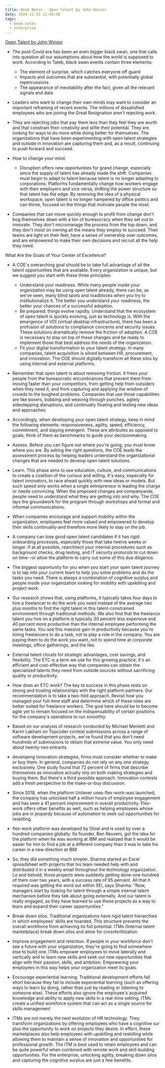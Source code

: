 ```yaml
---
title: Book Notes - Open Talent by John Winsor
date: 2024-11-23 11:45:30
tags:
  - book-notes
  - enterprise
---
```


[Open Talent by John Winsor](https://johnwinsor.com/open-talent-book)

- The post-Covid era has been an even bigger black swan, one that calls into question all our assumptions about how the world is supposed to work. According to Taleb, black swan events contain three elements:

  - The element of surprise, which catches everyone off guard
  - Impacts and outcomes that are substantial, with potentially global repercussions
  - The appearance of inevitability after the fact, given all the relevant signals and data

- Leaders who want to change their own minds may want to consider an important reframing of recent events. The millions of dissatisfied employees who are joining the Great Resignation aren't rejecting work.
- They are rejecting jobs that pay them less than they feel they are worth and that constrain their creativity and stifle their potential. They are looking for ways to do more while doing better for themselves. The organizations that have been experimenting with open talent strategies and outside in innovation are capturing them and, as a result, continuing to push forward and succeed.

- How to change your mind.

  - Disruption offers new opportunities for grand change, especially since the supply of talent has already made the shift. Companies must begin to adapt to talent because talent is no longer adapting to corporations. Platforms fundamentally change how workers engage with their employers and vice versa, shifting the power structure so that talent has the edge. By removing the idea of a physical workspace, open talent is no longer hampered by office politics and can thrive, focused on the things that motivate people the most.

- Companies that can move quickly enough to profit from change don't bog themselves down with a ton of bureaucracy when they set out to innovate. They don't micromanage the process from the top down, and they don't insist on owning all the means they employ to succeed. Their teams are light on their feet, have a sense of ownership over outcomes, and are empowered to make their own decisions and recruit all the help they need.

What Are the Goals of Your Center of Excellence?

- A COE's overarching goal should be to take full advantage of all the talent opportunities that are available. Every organization is unique, but we suggest you start with these three principles:

  - Understand your readiness. While many people inside your organization may be using open talent already, there can be, as we've seen, many blind spots and roadblocks when you try to institutionalize it. The better you understand your readiness, the better your chances of a successful adoption.
  - Be prepared; things evolve rapidly. Understand that the ecosystem of open talent is quickly evolving, just as technology is. With the emergence of VDI (virtual desktop infrastructure), there has been a profusion of solutions to compliance concerns and security issues. These solutions dramatically remove the friction of adoption. A COE is necessary to stay on top of these changes and be ready to implement those that best address the needs of the organization.
  - Fit your digital transformation to your talent strategy. In many companies, talent acquisition is siloed between HR, procurement, and innovation. The COE should digitally transform all these silos by using internal and external platforms.

- Remember that open talent is about removing friction. It frees your people from the bureaucratic encumbrances that prevent them from moving faster than your competitors, from getting help from outsiders when they need it, and from capturing and applying the wisdom of crowds to the toughest problems. Companies that use those capabilities are like boxers, bobbing and weaving through punches, agilely sidestepping disruptions, and continually floating and testing new ideas and approaches.
- Accordingly, when developing your open talent strategy, keep in mind the following elements: responsiveness, agility, speed, efficiency, commitment, and staying emergent. These are attributes as opposed to goals; think of them as benchmarks to guide your decisionmaking.

- Assess. Before you can figure out where you're going, you must know where you are. By asking the right questions, the COE leads the assessment process by helping leaders understand the organizational changes that are needed to develop open talent solutions.

- Learn. This phase aims to use education, culture, and communications to create a coalition of the curious and willing. It's easy, especially for talent innovators, to race ahead quickly with new ideas or models. But such speed only works when a single entrepreneur is leading the charge or needs convincing. When the proposed changes are companywide, people need to understand what they are getting into and why. The COE lays the groundwork for the program through workshops and formal and informal communications.

- When companies encourage and support mobility within the organization, employees feel more valued and empowered to develop their skills continually-and therefore more likely to stay on the job.

- A company can lose good open talent candidates if it has rigid onboarding processes, especially those that take twelve weeks or longer. If at all possible, rearchitect your internal procedures such as background checks, drug testing, and IT security protocols to cut down on time--or allow the platform to carry out some of this due diligence.

- The biggest opportunity for you when you start your open talent journey is to tap into your current team to help you solve problems and do the tasks you need. There is always a combination of cognitive surplus and people inside your organization looking for mobility with upskilling and project work.

- Our research shows that, using platforms, it typically takes four days to hire a freelancer to do the work you need instead of the average two plus months to find the right talent in this talent-constrained environment through traditional methods. We also find that the freelance talent you hire on a platform is typically 30 percent less expensive and 40 percent more productive than the internal employee performing the same tasks. You see this massive gain in productivity because you're hiring freelancers to do a task, not to play a role in the company. You are paying them to do the work you want, not to spend time at corporate meetings, office gatherings, and the like.

- External talent clouds for strategic advantages, cost savings, and flexibility. The ETC is a term we use for this growing practice; it's an efficient and cost-effective way that companies can obtain the specialized talents they need from outside sources without sacrificing quality or productivity.
- How does an ETC work? The key to success in this phase rests on strong and trusting relationships with the right platform partners. Our recommendation is to take a two-fold approach. Revisit how you managed your full-time staff and determine which of these roles are better suited for freelance workers. The goal here should be to become agile yet to remain focused on the indispensability of certain positions for the company's operations to run smoothly.

- Based on our analysis of research conducted by Michael Menietti and Karim Lakhani on Topcoder contest submissions across a range of software development projects, we've found that you don't need hundreds of submissions to obtain that extreme value. You only need about twenty-two entrants.

- developing innovation strategies, firms must consider whether to make or buy them. In general, companies do not rely on any one strategy exclusively. One study found that 72 percent of firms that describe themselves as innovative actually rely on both making strategies and buying them. But there's a third possible approach. Innovation contests add a fresh perspective to the make-or-buy discussion.

- Since 2018, when the platform Unilever uses-flex-work-was launched, the company has unlocked half a million hours of employee engagement and has seen a 41 percent improvement in overall productivity. Flex-work offers other benefits as well, such as helping employees whose jobs are in jeopardy because of automation to seek out opportunities for reskilling.

- flex-work platform was developed by Gloat and is used by over a hundred companies globally. Its founder, Ben Reuveni, got the idea for the platform when he was working at IBM and realized that it would be easier for him to find a job at a different company than it was to take his career in a new direction at IBM

- So, they did something much simpler. Sharma started an Excel spreadsheet with projects that his team needed help with and distributed it in a weekly email throughout the technology organization. Lo and behold, those projects were suddenly getting done-one hundred of them over two years, with a success rate of 95 percent. All that it required was getting the word out within SEI, says Sharma: "Now, managers start by looking for talent through a simple internal talent mechanism before they talk about going externally. And our talent is really engaged, as they have learned to use these projects as a way to learn and expand their career opportunities."

- Break down silos. Traditional organizations have rigid talent hierarchies in which employees' skills are hoarded. This structure prevents the overall workforce from achieving its full potential. ITMs (Internal talent marketplace) break down silos and allow for crossfertilization.
- Improve engagement and retention. If people in your workforce don't see a future with your organization, they're going to find somewhere else to build one. ITMs empower employees to move laterally and vertically and to learn new skills and seek out new opportunities that align with their passion, skills, and ambition. Empowering your employees in this way helps your organization meet its goals.

- Encourage experiential learning. Traditional development efforts fall short because they fail to include experiential learning (such as offering ways to learn by doing, rather than just by reading or listening to someone else). These efforts also ignore the employee's acquired knowledge and ability to apply new skills in a real-time setting. ITMs create a unified workforce system that can act as a single source for skills management

- ITMs are not merely the next evolution of HR technology. They transform organizations by offering employees who have a cognitive sur plus the opportunity to work on projects they desire. In effect, these marketplaces also help employees with upskilling and reskilling while allowing them to maintain a sense of innovation and opportunities for professional growth. The ITM is best used to retain employees and can be quite powerful when combined with remote work and skill-building opportunities. For the enterprise, unlocking agility, breaking down silos and capturing the cognitive surplus are just a few benefits.
